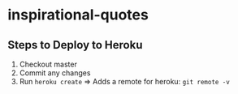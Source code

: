 # inspirational-quotes



## Steps to Deploy to Heroku
1. Checkout master
2. Commit any changes
3. Run `heroku create` => Adds a remote for heroku: `git remote -v`